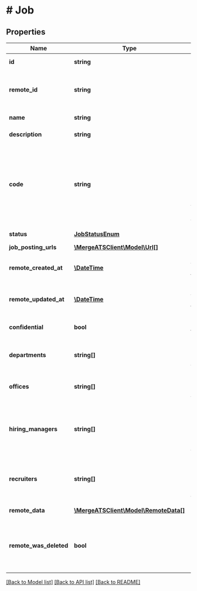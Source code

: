 # # Job

## Properties

Name | Type | Description | Notes
------------ | ------------- | ------------- | -------------
**id** | **string** |  | [optional] [readonly]
**remote_id** | **string** | The third-party API ID of the matching object. | [optional]
**name** | **string** | The job&#39;s name. | [optional]
**description** | **string** | The job&#39;s description. | [optional]
**code** | **string** | The job&#39;s code. Typically an additional identifier used to reference the particular job that is displayed on the ATS. | [optional]
**status** | [**JobStatusEnum**](JobStatusEnum.md) | The job&#39;s status. | [optional]
**job_posting_urls** | [**\MergeATSClient\Model\Url[]**](Url.md) |  | [optional]
**remote_created_at** | [**\DateTime**](\DateTime.md) | When the third party&#39;s job was created. | [optional]
**remote_updated_at** | [**\DateTime**](\DateTime.md) | When the third party&#39;s job was updated. | [optional]
**confidential** | **bool** | Whether the job is confidential. | [optional]
**departments** | **string[]** | IDs of &#x60;Department&#x60; objects for this &#x60;Job&#x60;. | [optional]
**offices** | **string[]** | IDs of &#x60;Office&#x60; objects for this &#x60;Job&#x60;. | [optional]
**hiring_managers** | **string[]** | IDs of &#x60;RemoteUser&#x60; objects that serve as hiring managers for this &#x60;Job&#x60;. | [optional]
**recruiters** | **string[]** | IDs of &#x60;RemoteUser&#x60; objects that serve as recruiters for this &#x60;Job&#x60;. | [optional]
**remote_data** | [**\MergeATSClient\Model\RemoteData[]**](RemoteData.md) |  | [optional] [readonly]
**remote_was_deleted** | **bool** | Indicates whether or not this object has been deleted by third party webhooks. | [optional] [readonly]

[[Back to Model list]](../../README.md#models) [[Back to API list]](../../README.md#endpoints) [[Back to README]](../../README.md)
